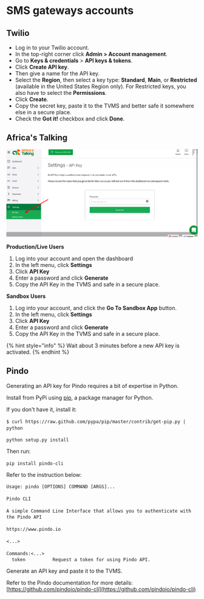 # SMS gateways accounts

## Twilio

* Log in to your Twilio account.
* In the top-right corner click **Admin > Account management**.
* Go to **Keys & credentials** > **API keys & tokens**.
* Click **Create API key**.
* Then give a name for the API key.
* Select the **Region**, then select a key type: **Standard**, **Main**, or **Restricted** (available in the United States Region only). For Restricted keys, you also have to select the **Permissions**.
* Click **Create**.
* Copy the secret key, paste it to the TVMS and better safe it somewhere else in a secure place.
* Check the **Got it!** checkbox and click **Done**.

## Africa's Talking

![](../.gitbook/assets/5zQ9vItQ4wdlAozp3ByLnzrG8mi40pxC2w0YRjBj8ImPKNVVheawn4CQHMK5dAm7tANxE5zF-3NvMc0ufYHAmfnROLu3CAfeTydkQVqzUrFcyhitOqEg9BCRvN5K-WHM59gwOVWE.png)

**Production/Live Users**

1. Log into your account and open the dashboard
2. In the left menu, click **Settings**
3. Click **API Key**
4. Enter a password and click **Generate**
5. Copy the API Key in the TVMS and safe in a secure place.

**Sandbox Users**

1. Log into your account, and click the **Go To Sandbox App** button.
2. In the left menu, click **Settings**
3. Click **API Key**
4. Enter a password and click **Generate**
5. Copy the API Key in the TVMS and safe in a secure place.

{% hint style="info" %}
Wait about 3 minutes before a new API key is activated.
{% endhint %}

## Pindo

Generating an API key for Pindo requires a bit of expertise in Python.

Install from PyPi using [pip](http://www.pip-installer.org/en/latest), a package manager for Python.

If you don't have it, install it:

`$ curl https://raw.github.com/pypa/pip/master/contrib/get-pip.py | python`

`python setup.py install`

Then run:

`pip install pindo-cli`

Refer to the instruction below:

```
Usage: pindo [OPTIONS] COMMAND [ARGS]...

Pindo CLI
	
A simple Command Line Interface that allows you to authenticate with the Pindo API
	
https://www.pindo.io

<...>

Commands:<...>
  token          Request a token for using Pindo API.
```

Generate an API key and paste it to the TVMS.

Refer to the Pindo documentation for more details: [https://github.com/pindoio/pindo-cli](https://github.com/pindoio/pindo-cli)
